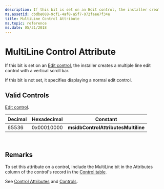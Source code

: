 ```yaml
---
description: If this bit is set on an Edit control, the installer creates a multiple line edit control with a vertical scroll bar.
ms.assetid: cbdbe088-9cf1-4af8-a5f7-072faee7f34e
title: MultiLine Control Attribute
ms.topic: reference
ms.date: 05/31/2018
---
```


# MultiLine Control Attribute

If this bit is set on an [Edit control](edit-control.md), the installer creates a multiple line edit control with a vertical scroll bar.

If this bit is not set, it specifies displaying a normal edit control.

## Valid Controls

[Edit control](edit-control.md).



| Decimal | Hexadecimal | Constant                            |
|---------|-------------|-------------------------------------|
| 65536   | 0x00010000  | **msidbControlAttributesMultiline** |



 

## Remarks

To set this attribute on a control, include the MultiLine bit in the Attributes column of the control's record in the [Control table](control-table.md).

See [Control Attributes](control-attributes.md) and [Controls](controls.md).

 

 



